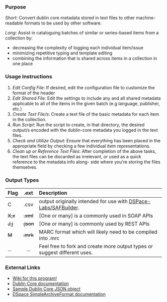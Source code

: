 ### Purpose

_Short_:
Convert dublin core metadata stored in text files to other machine-readable
  formats to be used by other software.

_Long_:
Assist in cataloguing batches of similar or series-based items from a collection by:
* decreasing the complexity of logging each individual item/issue
* minimizing repetitive typing and template editing
* combining the information that is shared across items in a collection in one place

### Usage Instructions

1. _Edit Config File_: 
If desired, edit the configuration file to customize the format of the header
2. _Edit Shared File_:
Edit the settings to include any and all shared metadata applicable to all
  of the items in the given batch (e.g language, publisher, etc.)
3. _Create Text File/s_: 
Create a text file of the basic metadata for each item in the collection.
4. _Run Script_:
Run the script to create, in that directory, the desired output/s encoded with
  the dublin-core metadata you logged in the text files. 
5. _Check and Utilize Output_:
Ensure that everything has been placed in the appropriate field by checking a 
  few individual item representations. 
6. _Clean up or Reference Text Files_:
After completion of the above tasks, the text files can be discarded as
  irrelevant, or used as a quick reference to the metadata info along-
  side where you're storing the files themselves.
  
### Output Types

| Flag | .ext | Description |
|:-------|:--------:|:-----------------------------------------------------------------------------|
| C | .csv   | output originally intended for use with [DSPace-Labs/SAFBuilder](https://github.com/DSpace-Labs/SAFBuilder).|
| ~~X,x~~ | ~~.xml~~ |[One or many] is a commonly used in SOAP APIs |
|~~J,j~~|~~.json~~|[One or many] is commonly used by REST APIs|
|~~M~~|~~.mrk~~|MARC format which will likely need to be compiled into .mrc|
|...|...| Feel free to fork and create more output types or suggest different uses.|

### External Links

* [Wiki for this program!](https://github.com/atla5/dublin-core-text-parser/wiki)
* [Dublin Core documentation](http://dublincore.org/documents/dces/)
* [Sample Dublin Core JSON object](https://www.w3.org/2008/WebVideo/Annotations/drafts/API10/JSON/normative_json_ma_dc.json)
* [DSpace SimpleArchiveFormat documentation](https://wiki.duraspace.org/display/DSPACE/Simple+Archive+Format+Packager)
